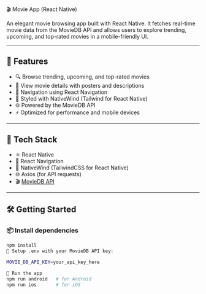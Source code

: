 🎬 Movie App (React Native)

An elegant movie browsing app built with React Native. It fetches real-time movie data from the MovieDB API and allows users to explore trending, upcoming, and top-rated movies in a mobile-friendly UI.

---

## 📱 Features

- 🔍 Browse trending, upcoming, and top-rated movies
- 🎥 View movie details with posters and descriptions
- 🧭 Navigation using React Navigation
- 💨 Styled with NativeWind (Tailwind for React Native)
- 🌐 Powered by the MovieDB API
- ⚡ Optimized for performance and mobile devices

---

## 🧰 Tech Stack

- ⚛️ React Native
- 🧭 React Navigation
- 💨 NativeWind (TailwindCSS for React Native)
- 🌐 Axios (for API requests)
- 🎬 [MovieDB API](https://www.themoviedb.org/documentation/api)

---

## 🛠️ Getting Started

### 📦 Install dependencies

```bash
npm install
🔑 Setup .env with your MovieDB API key:

MOVIE_DB_API_KEY=your_api_key_here

🚀 Run the app
npm run android   # for Android
npm run ios       # for iOS
